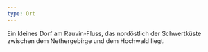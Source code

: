 ```yaml
---
type: Ort
---
```


Ein kleines Dorf am Rauvin-Fluss, das nordöstlich der Schwertküste zwischen dem Nethergebirge und dem Hochwald liegt.
